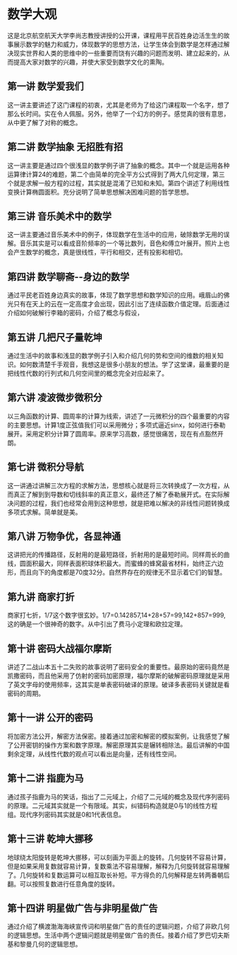 # 数学大观

这是北京航空航天大学李尚志教授讲授的公开课，课程用平民百姓身边活生生的故事展示数学的魅力和威力，体现数学的思想方法，让学生体会到数学是怎样通过解决现实世界和人类的思维中的一些重要而饶有兴趣的问题而发明、建立起来的，从而提高大家对数学的兴趣，并使大家受到数学文化的熏陶。

## 第一讲 数学爱我们

这一讲主要讲述了这门课程的初衷，尤其是老师为了给这门课程取一个名字，想了那么长时间。实在令人佩服。另外，他举了一个幻方的例子。感觉真的很有意思，从中更了解了对称的概念。

## 第二讲 数学抽象 无招胜有招

这一讲主要是通过四个很浅显的数学例子讲了抽象的概念。其中一个就是运用各种运算律计算24的难题，第二个由简单的完全平方公式得到了两大几何定理，第三个就是求解一般方程的过程，其实就是混淆了已知和未知。第四个讲述了利用线性变换计算椭圆面积。充分说明了简单思想解决困难问题的哲学思想。

## 第三讲 音乐美术中的数学

这一讲主要通过音乐美术中的例子，体现数学在生活中的应用，破除数学无用的误解。音乐其实是可以看成音阶频率的一个等比数列，音色和傅立叶展开。照片上也会产生数学的概念，真是很线性，平行和相交，还有投影和相切。

## 第四讲 数学聊斋--身边的数学

通过平民老百姓身边真实的故事，体现了数学思想和数学知识的应用。峨眉山的佛光只有在天上的云在一定高度才会出现，因此引出了连续函数介值定理。后面通过介绍如何破解行李箱的密码，介绍了概念与假设，

## 第五讲 几把尺子量乾坤

通过生活中的故事和浅显的数学例子引入和介绍几何的势和空间的维数的相关知识。如何数清楚千手观音，我想这是很多小朋友的想法。学了这堂课，最重要的是把线性代数的行列式和几何空间里的概念完全对应起来了。

## 第六讲  凌波微步微积分

以三角函数的计算、圆周率的计算为线索，讲述了一元微积分的四个最重要的内容的主要思想。计算1度正弦值我们可以采用微分；多项式逼近sinx，如何进行泰勒展开。采用定积分计算了圆周率。原来学习高数，感觉很痛苦，现在有点豁然开朗。

## 第七讲 微积分导航

这一讲通过讲解三次方程的求解方法，思想核心就是将三次转换成了一次方程，从而真正了解到到导数和切线斜率的真正意义，最终还了解了泰勒展开式。在实际解决问题的过程，我们也经常会用到这种思想，就是把难以解决的非线性问题转换成多项式求解。简单就是美。
 
## 第八讲 万物争优，各显神通

这讲把光的传播路径，反射用的是最短路径，折射用的是最短时间。同样周长的曲线，圆面积最大，同样表面积球体积最大。而蜜蜂的蜂窝最省材料，始终正六边形，而且向下的角度都是70度32分。自然界存在的规律无不显示着它们的智慧。
 
## 第九讲 商家打折
 
商家打七折，1/7这个数字很玄妙。1/7=0.142857,14+28+57=99,142+857=999,这的确是一个很神奇的数字。从中引出了费马小定理和欧拉定理。

## 第十讲 密码大战福尔摩斯

讲述了二战山本五十二失败的故事说明了密码安全的重要性。最原始的密码竟然是凯撒密码，而且他采用了仿射的密码加密原理，福尔摩斯的破解密码原理就是采用了英文字母的使用频率，这其实是单表密码破译的原理。破译多表密码关键就是看密码的周期。

## 第十一讲 公开的密码

将加密方法公开，解密方法保密。接着通过加密和解密的模拟案例，让我感觉了解了公开密钥的操作方案和数字原理。解密原理其实是辗转相除法。最后讲解的中国剩余定理，从线性代数的观点可以看出是向量，还有线性空间。

## 第十二讲 指鹿为马

通过孩子指鹿为马的笑话，指出了二元域上，介绍了二元域的概念及现代序列密码的原理。二元域其实就是一个有限域。其实，纠错码构造就是0与1的线性方程组。现代序列密码其实就是0和1代表信息。

## 第十三讲 乾坤大挪移

地球绕太阳旋转是乾坤大挪移，可以刻画为平面上的旋转。几何旋转不容易计算，但是如果采用复数就容易计算，复数乘法不容易理解，解释为几何旋转就容易理解了。几何旋转和复数运算可以相互取长补短。平方得负的几何解释是左转两番朝后翻。可以按照复数进行任意角度的旋转。

## 第十四讲 明星做广告与非明星做广告

通过介绍了横渡渤海海峡宣传词和明星做广告的责任的逻辑问题，介绍了非欧几何的逻辑思想。生活中两个逻辑问题就是明星做广告的责任。接着介绍了罗巴切夫斯基和黎曼几何的逻辑思想。